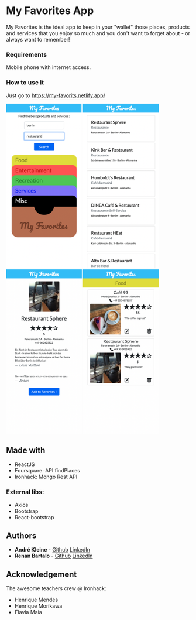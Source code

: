 # My Favorites App

My Favorites is the ideal app to keep in your "wallet" those places, products and services that you enjoy so much and you don't want to forget about - or always want to remember!

### Requirements

Mobile phone with internet access.

### How to use it

Just go to https://my-favorits.netlify.app/

<span>
<img src="https://github.com/andrekleine/frontend-react-app-complete-CRUD/blob/main/src/components/AppImgs/home.png" alt="app screen" height="450"/>
<img src="https://github.com/andrekleine/frontend-react-app-complete-CRUD/blob/main/src/components/AppImgs/list.png" alt="app screen" height="450"/>
<img src="https://github.com/andrekleine/frontend-react-app-complete-CRUD/blob/main/src/components/AppImgs/details.png" alt="app screen" height="450"/>
<img src="https://github.com/andrekleine/frontend-react-app-complete-CRUD/blob/main/src/components/AppImgs/favs.png" alt="app screen" height="450"/>
</span>

## Made with
* ReactJS
* Foursquare: API findPlaces
* Ironhack: Mongo Rest API


### External libs:
* Axios
* Bootstrap
* React-bootstrap
    
## Authors

* **André Kleine** - [Github](https://github.com/andrekleine) [LinkedIn](https://www.linkedin.com/in/andre-kleine-/)
* **Renan Bartalo** - [Github](https://github.com/RenanBartalo) [LinkedIn](https://www.linkedin.com/in/renan-bartalo-51709b8a/)

## Acknowledgement
The awesome teachers crew @ Ironhack:
* Henrique Mendes
* Henrique Morikawa
* Flavia Maia
